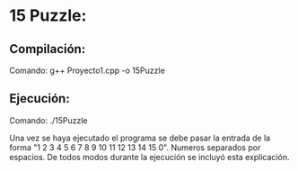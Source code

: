 # 15 Puzzle:

## Compilación:

Comando: g++ Proyecto1.cpp -o 15Puzzle

## Ejecución:

Comando: ./15Puzzle

Una vez se haya ejecutado el programa se debe pasar la entrada de la forma "1 2 3 4 5 6 7 8 9 10 11 12 13 14 15 0". Numeros separados por espacios. De todos modos durante la ejecución se incluyó esta explicación.